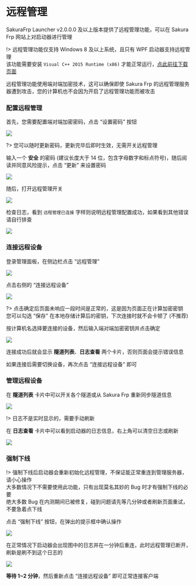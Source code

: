 # 远程管理

SakuraFrp Launcher v2.0.0.0 及以上版本提供了远程管理功能，可以在 Sakura Frp 网站上对启动器进行管理

!> 远程管理功能仅支持 Windows 8 及以上系统，且只有 WPF 启动器支持远程管理  
该功能需要安装 `Visual C++ 2015 Runtime (x86)` 才能正常运行，[点此前往下载页面](https://support.microsoft.com/zh-cn/help/2977003/the-latest-supported-visual-c-downloads)

远程管理功能使用端对端加密技术，这可以确保即使 Sakura Frp 的远程管理服务器遭到攻击，您的计算机也不会因为开启了远程管理功能而被攻击

### 配置远程管理

首先，您需要配置端对端加密密码，点击 “设置密码” 按钮

![](_images/remote-0.png)

?> 您可以随时更新密码，更新完毕后即时生效，无需开关远程管理

输入一个 **安全** 的密码 (建议长度大于 14 位，包含字母数字和标点符号)，随后阅读并同意风险提示，点击 “更新” 来设置密码

![](_images/remote-1.png)

随后，打开远程管理开关

![](_images/remote-2.png)

检查日志，看到 `远程管理已连接` 字样则说明远程管理配置成功，如果看到其他错误请自行排查

![](_images/remote-3.png)

### 连接远程设备

登录管理面板，在侧边栏点击 “远程管理”

![](_images/remote-4.png)

点击右侧的 “连接远程设备”

![](_images/remote-5.png)

?> 点击确定后页面未响应一段时间是正常的，这是因为页面正在计算加密密钥  
您可以勾选 “保存” 在本地存储计算后的密钥，下次连接时就不会卡顿了 (不推荐)

按计算机名选择要连接的设备，然后输入端对端加密密钥并点击确定

![](_images/remote-6.png)

连接成功后就会显示 **隧道列表**、**日志查看** 两个卡片，否则页面会提示错误信息

如果连接后需要切换设备，再次点击 “连接远程设备” 即可

### 管理远程设备

在 **隧道列表** 卡片中可以开关各个隧道或从 Sakura Frp 重新同步隧道信息

![](_images/remote-7.png)

!> 日志不是实时显示的，需要手动刷新

在 **日志查看** 卡片中可以看到启动器的日志信息，右上角可以清空日志或刷新

![](_images/remote-8.png)

### 强制下线

!> 强制下线后启动器会重新初始化远程管理，不保证能正常重连到管理服务器，请小心操作  
大多数情况下不需要使用此功能，只有出现莫名其妙的 Bug 时才有强制下线的必要  
绝大多数 Bug 在内测期间已被修复，碰到问题请先等几分钟或者刷新页面重试，不要急着点下线

点击 “强制下线” 按钮，在弹出的提示框中确认操作

![](_images/remote-9.png)

在正常情况下启动器会出现图中的日志并在一分钟后重连，此时远程管理已断开，刷新是刷不到这个日志的

![](_images/remote-10.png)

**等待 1~2 分钟**，然后重新点击 “连接远程设备” 即可正常连接客户端
